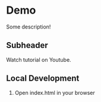 # Demo

Some description!

## Subheader

Watch tutorial on Youtube.


## Local Development

1. Open index.html in your browser 